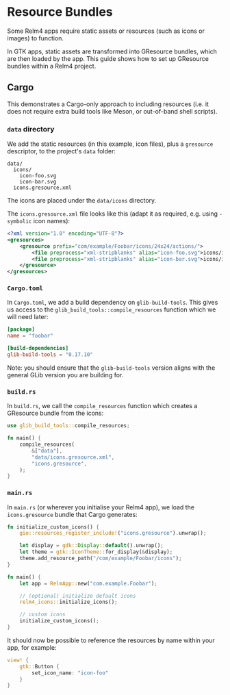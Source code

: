 # Resource Bundles

Some Relm4 apps require static assets or resources (such as icons or images) to function.

In GTK apps, static assets are transformed into GResource bundles, which are then loaded by the app. This guide shows how to set up GResource bundles within a Relm4 project.

## Cargo

This demonstrates a Cargo-only approach to including resources (i.e. it does not require extra build tools like Meson, or out-of-band shell scripts).

### `data` directory

We add the static resources (in this example, icon files), plus a `gresource` descriptor, to the project's `data` folder:

```
data/
  icons/
    icon-foo.svg
    icon-bar.svg
  icons.gresource.xml
```

The icons are placed under the `data/icons` directory.

The `icons.gresource.xml` file looks like this (adapt it as required, e.g. using `-symbolic` icon names):

```xml
<?xml version="1.0" encoding="UTF-8"?>
<gresources>
    <gresource prefix="com/example/Foobar/icons/24x24/actions/">
        <file preprocess="xml-stripblanks" alias="icon-foo.svg">icons/icon-foo.svg</file>
        <file preprocess="xml-stripblanks" alias="icon-bar.svg">icons/icon-bar.svg</file>
    </gresource>
</gresources>
```

### `Cargo.toml`

In `Cargo.toml`, we add a build dependency on `glib-build-tools`. This gives us access to the `glib_build_tools::compile_resources` function which we will need later:

```toml
[package]
name = "foobar"

[build-dependencies]
glib-build-tools = "0.17.10"
```

Note: you should ensure that the `glib-build-tools` version aligns with the general GLib version you are building for.

### `build.rs`

In `build.rs`, we call the `compile_resources` function which creates a GResource bundle from the icons:

```rust
use glib_build_tools::compile_resources;

fn main() {
    compile_resources(
        &["data"],
        "data/icons.gresource.xml",
        "icons.gresource",
    );
}
```

### `main.rs`

In `main.rs` (or wherever you initialise your Relm4 app), we load the `icons.gresource` bundle that Cargo generates:

```rust
fn initialize_custom_icons() {
    gio::resources_register_include!("icons.gresource").unwrap();

    let display = gdk::Display::default().unwrap();
    let theme = gtk::IconTheme::for_display(&display);
    theme.add_resource_path("/com/example/Foobar/icons");
}

fn main() {
    let app = RelmApp::new("com.example.Foobar");

    // (optional) initialize default icons
    relm4_icons::initialize_icons();

    // custom icons
    initialize_custom_icons();
}
```

It should now be possible to reference the resources by name within your app, for example:

```rust
view! {
    gtk::Button {
        set_icon_name: "icon-foo"
    }
}
```
